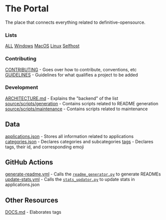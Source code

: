 
# The Portal
The place that connects everything related to definitive-opensource.

### Lists
[ALL](README.md)
[Windows](readmes/windows.md)
[MacOS](readmes/macos.md)
[Linux](readmes/linux.md)
[Selfhost](readmes/selfhost.md)

### Contributing
[CONTRIBUTING](.github/CONTRIBUTING.md) - Goes over how to contribute, conventions, etc
[GUIDELINES](.github/GUIDELINES.md) - Guidelines for what qualifies a project to be added

### Development
[ARCHITECTURE.md](resources/dev/ARCHITECTURE.md) - Explains the "backend" of the list
[source/scripts/generation](source/scripts/generation) - Contains scripts related to README generation
[source/scripts/maintenance](source/scripts/maintenance) - Contains scripts related to maintenance

## Data
[applications.json](source/data/applications.json) - Stores all information related to applications
[categories.json](source/data/categories.json) - Declares categories and subcategories
[tags](source/data/tags.json) - Declares tags, their id, and corresponding emoji

## GitHub Actions
[generate-readme.yml](.github/workflows/generate-readme.yml) - Calls the [```readme_generator.py```](source/scripts/generation/readme_generator.py) to generate READMEs
[update-stats.yml](.github/workflows/update-stats.yml) - Calls the [```stats_updator.py```](source/scripts/maintenance/stats_updator.py.py) to update stats in applications.json

## Other Resources
[DOCS.md](resources/DOCS.md) - Elaborates tags

